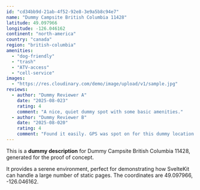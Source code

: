 ```yaml
---
id: "cd34bb9d-21ab-4f52-92e8-3e9a5b8c94e7"
name: "Dummy Campsite British Columbia 11428"
latitude: 49.097966
longitude: -126.046162
continent: "north-america"
country: "canada"
region: "british-columbia"
amenities:
  - "dog-friendly"
  - "trash"
  - "ATV-access"
  - "cell-service"
images:
  - "https://res.cloudinary.com/demo/image/upload/v1/sample.jpg"
reviews:
  - author: "Dummy Reviewer A"
    date: "2025-08-023"
    rating: 4
    comment: "A nice, quiet dummy spot with some basic amenities."
  - author: "Dummy Reviewer B"
    date: "2025-08-020"
    rating: 4
    comment: "Found it easily. GPS was spot on for this dummy location."
---
```


This is a **dummy description** for Dummy Campsite British Columbia 11428, generated for the proof of concept.

It provides a serene environment, perfect for demonstrating how SvelteKit can handle a large number of static pages. The coordinates are 49.097966, -126.046162.
